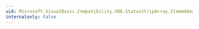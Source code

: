 ```yaml
---
uid: Microsoft.VisualBasic.Compatibility.VB6.StatusStripArray.ItemAdded
internalonly: False
---
```

